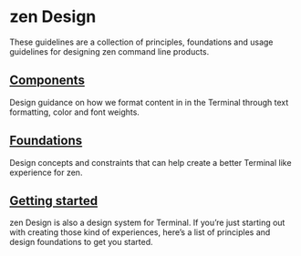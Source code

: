# zen Design

These guidelines are a collection of principles, foundations and usage guidelines for designing zen command line products.

## [Components](components)

Design guidance on how we format content in in the Terminal through text formatting, color and font weights.

## [Foundations](foundations)

Design concepts and constraints that can help create a better Terminal like experience for zen.

## [Getting started](getting-started)

zen Design is also a design system for Terminal. If you’re just starting out with creating those kind of experiences, here’s a list of principles and design foundations to get you started.
